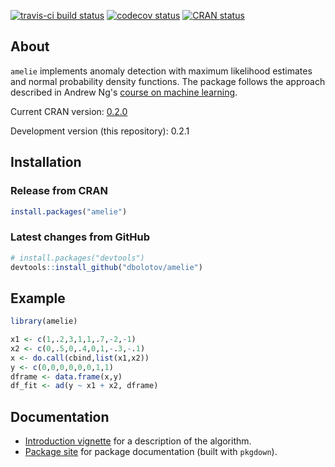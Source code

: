 
<!-- README.md is generated from README.Rmd. Please edit that file -->
[![travis-ci build status](https://travis-ci.org/dbolotov/amelie.svg?branch=master)](https://travis-ci.org/dbolotov/amelie) [![codecov status](https://codecov.io/gh/dbolotov/amelie/branch/master/graph/badge.svg)](https://codecov.io/gh/dbolotov/amelie) [![CRAN status](https://www.r-pkg.org/badges/version/amelie)](https://cran.r-project.org/package=amelie)

About
-----

`amelie` implements anomaly detection with maximum likelihood estimates and normal probability density functions. The package follows the approach described in Andrew Ng's [course on machine learning](https://www.coursera.org/learn/machine-learning).

Current CRAN version: [0.2.0](https://cran.r-project.org/web/packages/amelie/index.html)

Development version (this repository): 0.2.1

Installation
------------

### Release from CRAN

``` r
install.packages("amelie")
```

### Latest changes from GitHub

``` r
# install.packages("devtools")
devtools::install_github("dbolotov/amelie")
```

Example
-------

``` r
library(amelie)

x1 <- c(1,.2,3,1,1,.7,-2,-1)
x2 <- c(0,.5,0,.4,0,1,-.3,-.1)
x <- do.call(cbind,list(x1,x2))
y <- c(0,0,0,0,0,0,1,1)
dframe <- data.frame(x,y)
df_fit <- ad(y ~ x1 + x2, dframe)
```

Documentation
-------------

-   [Introduction vignette](https://cran.r-project.org/web/packages/amelie/vignettes/amelie-introduction.html) for a description of the algorithm.
-   [Package site](https://dbolotov.github.io/amelie/) for package documentation (built with `pkgdown`).
